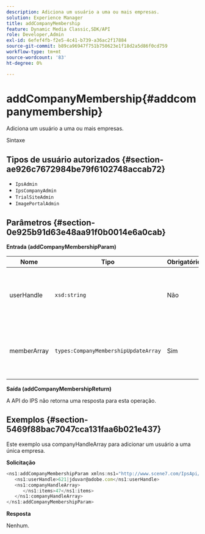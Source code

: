 ```yaml
---
description: Adiciona um usuário a uma ou mais empresas.
solution: Experience Manager
title: addCompanyMembership
feature: Dynamic Media Classic,SDK/API
role: Developer,Admin
exl-id: 6efef4fb-f2e5-4c41-b739-a36ac2f17884
source-git-commit: b89ca96947f751b750623e1f18d2a5d86f0cd759
workflow-type: tm+mt
source-wordcount: '83'
ht-degree: 0%

---
```


# addCompanyMembership{#addcompanymembership}

Adiciona um usuário a uma ou mais empresas.

Sintaxe

## Tipos de usuário autorizados {#section-ae926c7672984be79f6102748accab72}

* `IpsAdmin`
* `IpsCompanyAdmin`
* `TrialSiteAdmin`
* `ImagePortalAdmin`

## Parâmetros {#section-0e925b91d63e48aa91f0b0014e6a0cab}

**Entrada (addCompanyMembershipParam)**

| Nome | Tipo | Obrigatório | Descrição |
|---|---|---|---|
| userHandle | `xsd:string` | Não | O identificador do usuário cuja associação você deseja adicionar. |
| memberArray | `types:CompanyMembershipUpdateArray` | Sim | Uma matriz de empresas às quais você está adicionando o usuário. |

**Saída (addCompanyMembershipReturn)**

A API do IPS não retorna uma resposta para esta operação.

## Exemplos {#section-5469f88bac7047cca131faa6b021e437}

Este exemplo usa companyHandleArray para adicionar um usuário a uma única empresa.

**Solicitação**

```javascript {.line-numbers}
<ns1:addCompanyMembershipParam xmlns:ns1="http://www.scene7.com/IpsApi/xsd">
   <ns1:userHandle>621|jduvar@adobe.com</ns1:userHandle>
   <ns1:companyHandleArray>
      </ns1:items>47</ns1:items>
   </ns1:companyHandleArray>
</ns1:addCompanyMembershipParam>
```

**Resposta**

Nenhum.
